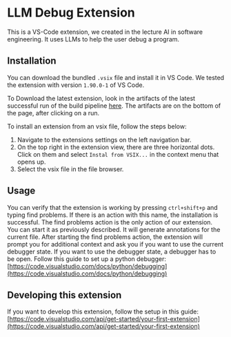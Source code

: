 # LLM Debug Extension

This is a VS-Code extension, we created in the lecture AI in software engineering. It uses LLMs to help the user debug a program.

## Installation

You can download the bundled `.vsix` file and install it in VS Code. We tested the extension with version `1.90.0-1` of VS Code.

To Download the latest extension, look in the artifacts of the latest successful run of the build pipeline [here](https://github.com/ai4se1/llm-debug/actions/workflows/build.yml). The artifacts are on the bottom of the page, after clicking on a run.

To install an extension from an vsix file, follow the steps below:

1. Navigate to the extensions settings on the left navigation bar.
2. On the top right in the extension view, there are three horizontal dots. Click on them and select `Instal from VSIX...` in the context menu that opens up.
3. Select the vsix file in the file browser.

## Usage

You can verify that the extension is working by pressing `ctrl+shift+p` and typing find problems. If there is an action with this name, the installation is successful. The find problems action is the only action of our extension. You can start it as previously described. It will generate annotations for the current file. After starting the find problems action, the extension will prompt you for additional context and ask you if you want to use the current debugger state. If you want to use the debugger state, a debugger has to be open. Follow this guide to set up a python debugger: [https://code.visualstudio.com/docs/python/debugging](https://code.visualstudio.com/docs/python/debugging)

## Developing this extension

If you want to develop this extension, follow the setup in this guide: [https://code.visualstudio.com/api/get-started/your-first-extension](https://code.visualstudio.com/api/get-started/your-first-extension)
